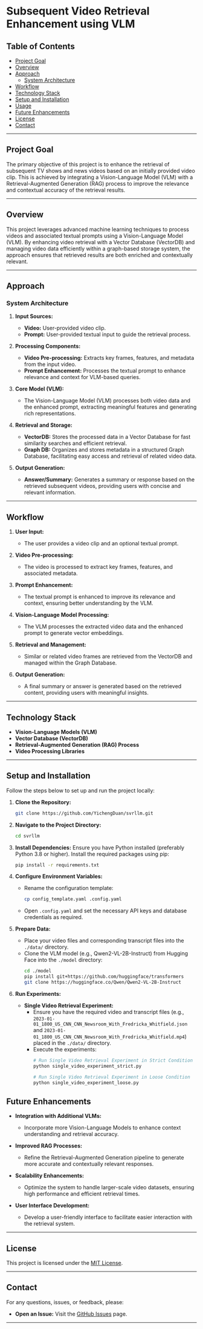 # Subsequent Video Retrieval Enhancement using VLM

## Table of Contents

- [Project Goal](#project-goal)
- [Overview](#overview)
- [Approach](#approach)
  - [System Architecture](#system-architecture)
- [Workflow](#workflow)
- [Technology Stack](#technology-stack)
- [Setup and Installation](#setup-and-installation)
- [Usage](#usage)
- [Future Enhancements](#future-enhancements)
- [License](#license)
- [Contact](#contact)

---

## Project Goal

The primary objective of this project is to enhance the retrieval of subsequent TV shows and news videos based on an initially provided video clip. This is achieved by integrating a Vision-Language Model (VLM) with a Retrieval-Augmented Generation (RAG) process to improve the relevance and contextual accuracy of the retrieval results.

---

## Overview

This project leverages advanced machine learning techniques to process videos and associated textual prompts using a Vision-Language Model (VLM). By enhancing video retrieval with a Vector Database (VectorDB) and managing video data efficiently within a graph-based storage system, the approach ensures that retrieved results are both enriched and contextually relevant.

---

## Approach

### System Architecture

1. **Input Sources:**
    - **Video:** User-provided video clip.
    - **Prompt:** User-provided textual input to guide the retrieval process.

2. **Processing Components:**
    - **Video Pre-processing:** Extracts key frames, features, and metadata from the input video.
    - **Prompt Enhancement:** Processes the textual prompt to enhance relevance and context for VLM-based queries.

3. **Core Model (VLM):**
    - The Vision-Language Model (VLM) processes both video data and the enhanced prompt, extracting meaningful features and generating rich representations.

4. **Retrieval and Storage:**
    - **VectorDB:** Stores the processed data in a Vector Database for fast similarity searches and efficient retrieval.
    - **Graph DB:** Organizes and stores metadata in a structured Graph Database, facilitating easy access and retrieval of related video data.

5. **Output Generation:**
    - **Answer/Summary:** Generates a summary or response based on the retrieved subsequent videos, providing users with concise and relevant information.

---

## Workflow

1. **User Input:**
    - The user provides a video clip and an optional textual prompt.

2. **Video Pre-processing:**
    - The video is processed to extract key frames, features, and associated metadata.

3. **Prompt Enhancement:**
    - The textual prompt is enhanced to improve its relevance and context, ensuring better understanding by the VLM.

4. **Vision-Language Model Processing:**
    - The VLM processes the extracted video data and the enhanced prompt to generate vector embeddings.

5. **Retrieval and Management:**
    - Similar or related video frames are retrieved from the VectorDB and managed within the Graph Database.

6. **Output Generation:**
    - A final summary or answer is generated based on the retrieved content, providing users with meaningful insights.

---

## Technology Stack

- **Vision-Language Models (VLM)**
- **Vector Database (VectorDB)**
- **Retrieval-Augmented Generation (RAG) Process**
- **Video Processing Libraries**
---

## Setup and Installation

Follow the steps below to set up and run the project locally:

1. **Clone the Repository:**
    ```bash
    git clone https://github.com/YichengDuan/svrllm.git
    ```

2. **Navigate to the Project Directory:**
    ```bash
    cd svrllm
    ```

3. **Install Dependencies:**
    Ensure you have Python installed (preferably Python 3.8 or higher). Install the required packages using pip:
    ```bash
    pip install -r requirements.txt
    ```

4. **Configure Environment Variables:**
    - Rename the configuration template:
        ```bash
        cp config_template.yaml .config.yaml
        ```
    - Open `.config.yaml` and set the necessary API keys and database credentials as required.

5. **Prepare Data:**
    - Place your video files and corresponding transcript files into the `./data/` directory.
    - Clone the VLM model (e.g., Qwen2-VL-2B-Instruct) from Hugging Face into the `./model` directory:
        ```bash
        cd ./model
        pip install git+https://github.com/huggingface/transformers
        git clone https://huggingface.co/Qwen/Qwen2-VL-2B-Instruct
        ```

6. **Run Experiments:**
    - **Single Video Retrieval Experiment:**
        - Ensure you have the required video and transcript files (e.g., `2023-01-01_1800_US_CNN_CNN_Newsroom_With_Fredricka_Whitfield.json` and `2023-01-01_1800_US_CNN_CNN_Newsroom_With_Fredricka_Whitfield.mp4`) placed in the `./data/` directory.
        - Execute the experiments:
            ```bash
            # Run Single Video Retrieval Experiment in Strict Condition
            python single_video_experiment_strict.py

            # Run Single Video Retrieval Experiment in Loose Condition
            python single_video_experiment_loose.py
            ```


## Future Enhancements

- **Integration with Additional VLMs:**
    - Incorporate more Vision-Language Models to enhance context understanding and retrieval accuracy.

- **Improved RAG Processes:**
    - Refine the Retrieval-Augmented Generation pipeline to generate more accurate and contextually relevant responses.

- **Scalability Enhancements:**
    - Optimize the system to handle larger-scale video datasets, ensuring high performance and efficient retrieval times.

- **User Interface Development:**
    - Develop a user-friendly interface to facilitate easier interaction with the retrieval system.

---

## License

This project is licensed under the [MIT License](LICENSE).

---

## Contact

For any questions, issues, or feedback, please:

- **Open an Issue:** Visit the [GitHub Issues](https://github.com/YichengDuan/svrllm/issues) page.

---